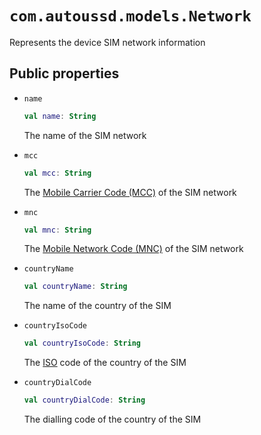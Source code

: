 # `com.autoussd.models.Network`

Represents the device SIM network information



## Public properties

- `name`

  ```kotlin
  val name: String
  ```

  The name of the SIM network

- `mcc`

  ```kotlin
  val mcc: String
  ```

  The [Mobile Carrier Code (MCC)](https://en.wikipedia.org/wiki/Mobile_country_code) of the SIM network

- `mnc`

  ```kotlin
  val mnc: String
  ```

  The [Mobile Network Code (MNC)](https://en.wikipedia.org/wiki/Mobile_country_code) of the SIM network

- `countryName`

  ```kotlin
  val countryName: String
  ```

  The name of the country of the SIM

- `countryIsoCode`

  ```kotlin
  val countryIsoCode: String
  ```

  The [ISO](https://www.iso.org/iso-3166-country-codes.html) code of the country of the SIM
  
- `countryDialCode`

  ```kotlin
  val countryDialCode: String
  ```

  The dialling code of the country of the SIM

